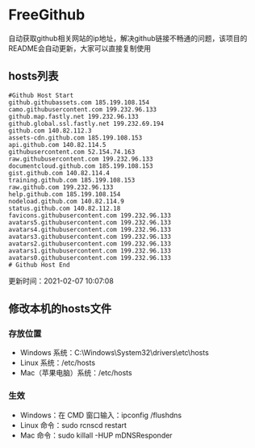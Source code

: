 # FreeGithub
自动获取github相关网站的ip地址，解决github链接不畅通的问题，该项目的README会自动更新，大家可以直接复制使用

## hosts列表
```base
#Github Host Start
github.githubassets.com 185.199.108.154
camo.githubusercontent.com 199.232.96.133
github.map.fastly.net 199.232.96.133
github.global.ssl.fastly.net 199.232.69.194
github.com 140.82.112.3
assets-cdn.github.com 185.199.108.153
api.github.com 140.82.114.5
githubusercontent.com 52.154.74.163
raw.githubusercontent.com 199.232.96.133
documentcloud.github.com 185.199.108.153
gist.github.com 140.82.114.4
training.github.com 185.199.108.153
raw.github.com 199.232.96.133
help.github.com 185.199.108.154
nodeload.github.com 140.82.114.9
status.github.com 140.82.112.18
favicons.githubusercontent.com 199.232.96.133
avatars5.githubusercontent.com 199.232.96.133
avatars4.githubusercontent.com 199.232.96.133
avatars3.githubusercontent.com 199.232.96.133
avatars2.githubusercontent.com 199.232.96.133
avatars1.githubusercontent.com 199.232.96.133
avatars0.githubusercontent.com 199.232.96.133
# Github Host End
```

更新时间：2021-02-07 10:07:08

## 修改本机的hosts文件
### 存放位置
* Windows 系统：C:\Windows\System32\drivers\etc\hosts
* Linux 系统：/etc/hosts
* Mac（苹果电脑）系统：/etc/hosts

### 生效
* Windows：在 CMD 窗口输入：ipconfig /flushdns
* Linux 命令：sudo rcnscd restart
* Mac 命令：sudo killall -HUP mDNSResponder